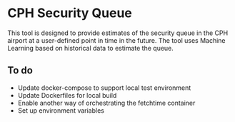 # CPH Security Queue
This tool is designed to provide estimates of the security queue in the CPH airport at a user-defined point in time in the future. The tool uses Machine Learning based on historical data to estimate the queue.

## To do
- Update docker-compose to support local test environment
- Update Dockerfiles for local build
- Enable another way of orchestrating the fetchtime container
- Set up environment variables
